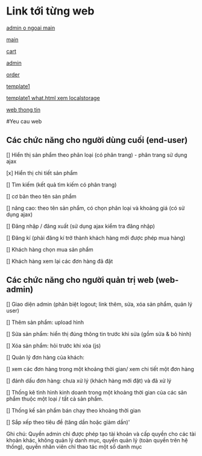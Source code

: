 <h1>Link tới từng web</h1>

[admin o ngoai main](https://tongthanhdat009.github.io/admin.html)

[main](https://tongthanhdat009.github.io/do_an%20-%20Copy/html/main_unsigned_in.html)

[cart](https://tongthanhdat009.github.io/do_an%20-%20Copy/html/cart.html)

[admin](https://tongthanhdat009.github.io/do_an%20-%20Copy/html/admin.html)

[order](https://tongthanhdat009.github.io/do_an%20-%20Copy/html/order.html)

[template1](https://tongthanhdat009.github.io/template1/index.html)

[template1 what.html xem localstorage](https://tongthanhdat009.github.io/template1/what.html)

[web thong tin](https://tongthanhdat009.github.io/web/test.html)

#Yeu cau web

## Các chức năng cho người dùng cuối (end-user) 

[] Hiển thị sản phẩm theo phân loại (có phân trang) - phân trang sử dụng ajax

[x] Hiển thị chi tiết sản phẩm

[] Tìm kiếm (kết quả tìm kiếm có phân trang)

[] cơ bản theo tên sản phẩm

[] nâng cao: theo tên sản phẩm, có chọn phân loại và khoảng giá (có sử dụng ajax)

[] Đăng nhập / đăng xuất (sử dụng ajax kiểm tra đăng nhập)

[] Đăng kí (phải đăng kí trở thành khách hàng mới được phép mua hàng)

[] Khách hàng chọn mua sản phẩm

[] Khách hàng xem lại các đơn hàng đã đặt



## Các chức năng cho người quản trị web (web-admin)

[] Giao diện admin (phân biệt logout; link thêm, sửa, xóa sản phẩm, quản lý user)

[] Thêm sản phẩm: upload hình

[] Sửa sản phẩm: hiển thị đúng thông tin trước khi sửa (gồm sửa &amp; bỏ hình)

[] Xóa sản phẩm: hỏi trước khi xóa (js)

[] Quản lý đơn hàng của khách:

[] xem các đơn hàng trong một khoảng thời gian/ xem chi tiết một đơn hàng

[] đánh dấu đơn hàng: chưa xử lý (khách hàng mới đặt) và đã xử lý

[] Thống kê tình hình kinh doanh trong một khoảng thời gian của các sản phẩm thuộc một
loại / tất cả sản phẩm.

[] Thống kế sản phẩm bán chạy theo khoảng thời gian

[] Sắp xếp theo tiêu đề (tăng dần hoặc giảm dần)'

Ghi chú: Quyền admin chỉ được phép tạo tài khoản và cấp quyền cho các tài khoản khác,
không quản lý danh mục, quyền quản lý (toàn quyền trên hệ thống), quyền nhân viên chỉ
thao tác một số danh mục
